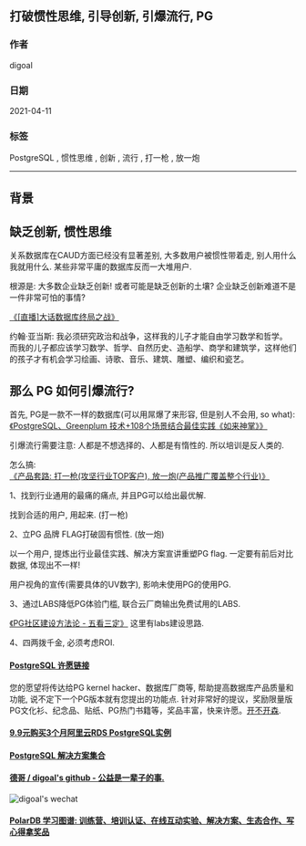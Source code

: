 ## 打破惯性思维, 引导创新, 引爆流行, PG  
  
### 作者  
digoal  
  
### 日期  
2021-04-11   
  
### 标签  
PostgreSQL , 惯性思维 , 创新 , 流行 , 打一枪 , 放一炮   
  
----  
  
## 背景  
  
  
## 缺乏创新, 惯性思维  
关系数据库在CAUD方面已经没有显著差别, 大多数用户被惯性带着走, 别人用什么我就用什么. 某些非常平庸的数据库反而一大堆用户.     
  
根源是: 大多数企业缺乏创新! 或者可能是缺乏创新的土壤? 企业缺乏创新难道不是一件非常可怕的事情?     
  
[《[直播]大话数据库终局之战》](../202009/20200926_03.md)        
  
约翰·亚当斯: 我必须研究政治和战争，这样我的儿子才能自由学习数学和哲学。 而我的儿子都应该学习数学、哲学、自然历史、造船学、商学和建筑学，这样他们的孩子才有机会学习绘画、诗歌、音乐、建筑、雕塑、编织和瓷艺。  
  
## 那么 PG 如何引爆流行?   
首先, PG是一款不一样的数据库(可以用屌爆了来形容, 但是别人不会用, so what): [《PostgreSQL、Greenplum 技术+108个场景结合最佳实践《如来神掌》》](../201706/20170601_02.md)     
  
引爆流行需要注意: 人都是不想选择的、人都是有惰性的. 所以培训是反人类的.      
  
怎么搞: [《产品套路: 打一枪(攻坚行业TOP客户), 放一炮(产品推广覆盖整个行业)》](../202104/20210401_03.md)    
  
1、找到行业通用的最痛的痛点, 并且PG可以给出最优解.   
  
找到合适的用户, 用起来. (打一枪)    
  
2、立PG 品牌 FLAG打破固有惯性. (放一炮)  
  
以一个用户, 提炼出行业最佳实践、解决方案宣讲重塑PG flag. 一定要有前后对比数据, 体现出不一样!    
  
用户视角的宣传(需要具体的UV数字), 影响未使用PG的使用PG.   
  
3、通过LABS降低PG体验门槛, 联合云厂商输出免费试用的LABS.   
  
[《PG社区建设方法论 - 五看三定》](../202103/20210329_01.md)   这里有labs建设思路.    
  
4、四两拨千金, 必须考虑ROI.   
  
  
#### [PostgreSQL 许愿链接](https://github.com/digoal/blog/issues/76 "269ac3d1c492e938c0191101c7238216")
您的愿望将传达给PG kernel hacker、数据库厂商等, 帮助提高数据库产品质量和功能, 说不定下一个PG版本就有您提出的功能点. 针对非常好的提议，奖励限量版PG文化衫、纪念品、贴纸、PG热门书籍等，奖品丰富，快来许愿。[开不开森](https://github.com/digoal/blog/issues/76 "269ac3d1c492e938c0191101c7238216").  
  
  
#### [9.9元购买3个月阿里云RDS PostgreSQL实例](https://www.aliyun.com/database/postgresqlactivity "57258f76c37864c6e6d23383d05714ea")
  
  
#### [PostgreSQL 解决方案集合](https://yq.aliyun.com/topic/118 "40cff096e9ed7122c512b35d8561d9c8")
  
  
#### [德哥 / digoal's github - 公益是一辈子的事.](https://github.com/digoal/blog/blob/master/README.md "22709685feb7cab07d30f30387f0a9ae")
  
  
![digoal's wechat](../pic/digoal_weixin.jpg "f7ad92eeba24523fd47a6e1a0e691b59")
  
  
#### [PolarDB 学习图谱: 训练营、培训认证、在线互动实验、解决方案、生态合作、写心得拿奖品](https://www.aliyun.com/database/openpolardb/activity "8642f60e04ed0c814bf9cb9677976bd4")
  
